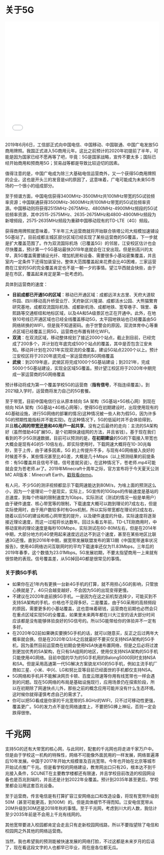 # 关于5G

<div style="position: relative; width: 100%; height: 0; padding-bottom: 75%;">
  <iframe src="//player.bilibili.com/player.html?aid=61737926&cid=107442112&page=1"
          scrolling="no"
          border="0"
          frameborder="no"
          framespacing="0"
          allowfullscreen="true"
          style="position: absolute; width: 100%; height: 100%; left: 0; top: 0;"> </iframe>
</div>

2019年6月6日，工信部正式向中国电信、中国移动、中国联通、中国广电发放5G商用牌照。我国正式进入5G商用元年。这比之前预计的2020年初提前了半年，可能是因为国家已经不愿再等了吧，毕竟：5G是国家战略，宣传不要太多；国际已经开始商用和预商用5G；贸易战等都是导致比较迫切的因素。

值得注意的是，中国广电成为除三大基础电信运营商外，又一个获得5G商用牌照的企业。这也是开头三的发音是sì的原因了，这意味着，广电可能成为未来5G市场的一个很小的组成部分。

至于频谱方面，中国电信获得3400MHz-3500MHz共100MHz带宽的5G试验频率资源；中国联通获得3500MHz-3600MHz共100MHz带宽的5G试验频率资源。中国移动则将获得2515MHz-2675MHz、4800MHz-4900MHz频段的5G试验频率资源，其中2515-2575MHz、2635-2675MHz和4800-4900MHz频段为新增频段，2575-2635MHz频段为重耕中国移动现有的TD-LTE（4G）频段。

获得商用牌照就意味着，下半年三大运营商就将开始联合铁塔公司大规模加速铺设5G基站了。目前成都主城区部分区域已经实现了某些运营商的5G覆盖，下一步就是扩大覆盖范围了。作为双流国际机场（已覆盖5G）的邻居，江安校区估计也会尽快覆盖，预计第一个5G基站最快2019年底就会在江安出现。但是别高兴的太早，真5G覆盖需要铺设光纤、增加机房和设备、需要很多小基站密集覆盖，并且室内一定条件下还得加装室分。整体大范围覆盖起来花费会比4G困难，三家运营商在江安的5G的完全覆盖肯定也不是一朝一夕的事情。望江华西就会快些，由于是在市区，覆盖起来肯定是第一批考虑的。

具体到运营商的速度：

- **目前成都已开通5G的区域**：移动已开通区域：成都远洋太古里、天府大道软件园、四川移动高升桥营业厅、天府新区兴隆湖、成都活水公园、大熊猫繁育研究基地，成都双流国际机场、成都新机场、成都地铁、宽窄巷子、锦里、春熙路等交通枢纽和地标区域，以及4A和5A级景区也正在开通中。此外，在地铁10号线已开通区域也已经全线覆盖移动5G，太平园地铁站也已经覆盖由5G网络转换的WIFI，但是我不知道密码。由于世警会的原因，双流体育中心等重点区域已经覆盖三网5G，运营商也布置有转化WIFI。
- **双流**：在双流区域，移动整体规划了接近2000个站点，截止到目前，已经完成了200多个，并计划在年底完成500个站点的覆盖，其中是否包含江安未知。移动并计划在2021年实现双流的全覆盖，建设5G站点2200个以上。预计江安校区将于2020年底完成一家运营商的5G网络覆盖
- **武侯**：到2019年底，武侯区将完成1000个5G基站建设；到2021年，完成5000个5G基站建设，实现全区域5G覆盖。预计望江校区将于2020年中期完成一家运营商的5G网络覆盖


预计移动将成为第一个覆盖学校5G的运营商（**指有信号**，不指连续覆盖）。到2021级入学时，运营商将发力自己的5G套餐。

至于带宽，目前中国电信行业从原本倾向 SA 架构（5G基站+5G核心网）到现在倾向 NSA 架构（5G基站+4G核心网等），使得5G在初期建设时，出现使用现有的4G基础设施，进行5G网络的部署的情况(这种情况被一些人称为假5G，因为许多5G的预期性能指标并不能实现)。在这种情况下，5G的低延时并不会体验得到，并且**核心网的带宽还是和4G用户一起共享**。没有之后最终的走向：主流的SA架构好（虽然借助4G扩展5G，是个初期快速组网的方法，并且省钱）。基于现在我们看到的不少5G测速数据，目前可以预测的是，**在初期建设**的5G的下载接入带宽也大概会是现有4G的5-10倍左右，即实际使用时，下载网速大概将在10-30兆每秒，至于上传，由于诸多因素，5G 的上传提升不多，与现有4G网络接入良好的时候差不多，某些情况甚至比4G差，大概是几十Mbps（以上预测结果的前提条件：有5G覆盖并且信号不错，信号差就另说）。在这种情况下，苍老师.mp4可能就会变为苍老师.ar了。2019年Minecraft十周年之际，官方宣布将于今天夏天公测MC AR版本：Minecraft Earth，[戳我看demo](https://www.bilibili.com/video/av54524046)。

有人问，不少5G的测评视频都显示下载网速能达到80M/s，为啥上面的预测这么小，因为一个是理论一个是现实，实际上，5G宣传的10Gbps的传输速度是基站的总速度，到每个终端的限制速度为1Gbps，实际测试（测试的情况一般是单用户）由于硬件速度、核心带宽等的限制，下载速度大概可以跑到理论的7成左右，但是实际使用时，由于用户数较多时有Qos机制，所以实际带宽都在理论的2成左右，随着以后5G的建设和核心网带宽的提升，以及硬件速度的升级，实际速度将逐渐接近理论速度，而这一过程将长达数年。回过头看五年前，TD-LTE刚商用时，中移动宣称的理论速度是每秒100Mbps，实际测试在60-80M左右，但是在2014年中期，大部分地方的4G使用起来速度远远达不到这个速度，甚至在某些地区比联通3G还慢。直到2016年中期，据宽带发展联盟发布的第13期《中国宽带速率状况报告》，使用4G网络访问互联网时的平均下载速率还仅为11.83Mbps，三年后的2019年春季，这个数值为23.01Mbps。5G发展初期，不要太指望商用一上来就有很惊艳的表现。信号覆盖差，从5G掉回4G都是很常见的事情。

### 关于换5G手机
- 如果你在近1年内有更换一台新4G手机的打算，就不用担心5G的影响，只管放心换就是了，4G只会越变越好，不会因为5G的出现变得更慢。
- 不建议在2020年底前换5G手机。一是因为在这之前机型选择少，可能买到不支持SA架构的手机，价格也不见得多好。二是覆盖，由于5G采用的高频频段的原因，需要更多的小基站覆盖，这也意味着砸钱，运营商在前期也必然会只在重点区域实现5G的全覆盖，如果里未来两年都在川大江安的话大部分时间应该都是没有能够体验良好的5G信号的。所以5G能带给你的体验并不一定有多好。
- 在2020年Q2前如果确实要换5G手机的话，就可以随意买，反正之后过两年大概率就会换。但是在2020年Q3/4之后就最好不要买仅支持NSA架构的5G手机，因为虽然目前运营商在初期会使用NSA快速布置网络，但是之后必将过渡到更加优秀的SA架构，在只有SA组网的地区，使用仅支持NSA架构的5G手机只能使用4G网络。目前中国的华为的5G手机用的Balong5000同时支持NSA和SA。但是采用高通第一代5G解决方案骁龙X50的5G手机，例如主流手机厂商如三星、小米、中兴、LG和努比亚等目前已经面世的手机都仅支持NSA。
- 5G网络和手机并不能解决网页卡顿、百度云限速等你用有线宽带也一样会遇到的问题。现在5G网络的布局是基础设施现行，应用场景仍在探索阶段，所以在初期除了网速快点儿外，那些之前的概念应用可能并没有什么生态环境。这时候你就得谨慎考虑自己的需求了。
- 你可以把5G看成是你家的千兆宽带的5.8GHz的WIFI，只不过可移动性更强，覆盖更广。5G的发力点不是在网络速度上，不要把5G捧上神坛，否则一定会跌得很惨。

# 千兆网

支持5G的还有大带宽的核心网，与此同时，配套的千兆网也将走进千家万户中。但是由于学校这一机构的特殊性，网络不可能像外面民用的一样发展，网络普遍滞后10年发展。中国于2017年开始大规模普及百兆宽带。今年也开始在北京等城市开始试点推广千兆。但是看学校的网络建设，教育网出口只有2G，根本达不到千兆接入条件，SCUNET在主要教学楼都还有限速，并且学校目前改造的校园网设备也是百兆到端的，并且还是计划2022年全覆盖。预计到2035年甚至更后，学校里都会沿用这套百兆设备。

至于运营商，传言电信是有打算扩容江安网络出口和改造设备，将现有宽带升级到50M（甚至可能更高，到100M）的。但是具体细节不得而知。江安电信宽带从20M升级到30M还是2018年秋的事情。至于千兆网，考虑到川大的人数，我估计至少2035年前是不会用上千兆有线网的。

其他宽带要进入校园都肯定会走且只有走新校园网线路，所以不要指望除了电信和校园网之外其他的网络运营商。

当然，我也希望我的预测能被快速发展的网络打脸，不过这都是未来岁月的后话了，现在看这段文字的人也都早已毕业，雨在座各位都无瓜。
